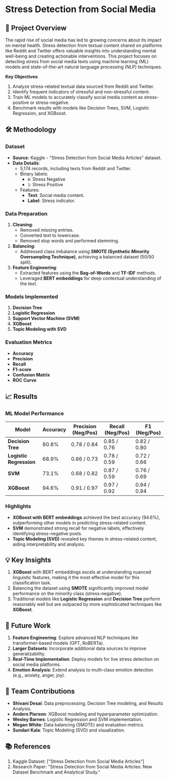 # **Stress Detection from Social Media**

## 📌 **Project Overview**  

The rapid rise of social media has led to growing concerns about its impact on mental health. Stress detection from textual content shared on platforms like Reddit and Twitter offers valuable insights into understanding mental well-being and creating actionable interventions. This project focuses on detecting stress from social media texts using machine learning (ML) models and state-of-the-art natural language processing (NLP) techniques.

**Key Objectives**:  
1. Analyze stress-related textual data sourced from Reddit and Twitter.  
2. Identify frequent indicators of stressful and non-stressful content.  
3. Train ML models to accurately classify social media content as stress-positive or stress-negative.  
4. Benchmark results with models like Decision Trees, SVM, Logistic Regression, and XGBoost.  


## 🛠️ **Methodology**

### **Dataset**  
- **Source**: Kaggle - "Stress Detection from Social Media Articles" dataset.  
- **Data Details**:  
  - 5,174 records, including texts from Reddit and Twitter.  
  - Binary labels:  
    - `0`: Stress Negative  
    - `1`: Stress Positive  
  - Features:  
    - **Text**: Social media content.  
    - **Label**: Stress indicator.  

### **Data Preparation**  
1. **Cleaning**:  
   - Removed missing entries.  
   - Converted text to lowercase.  
   - Removed stop words and performed stemming.  
2. **Balancing**:  
   - Addressed class imbalance using **SMOTE (Synthetic Minority Oversampling Technique)**, achieving a balanced dataset (50/50 split).  
3. **Feature Engineering**:  
   - Extracted features using the **Bag-of-Words** and **TF-IDF** methods.  
   - Leveraged **BERT embeddings** for deep contextual understanding of the text.  

### **Models Implemented**  
1. **Decision Tree**  
2. **Logistic Regression**  
3. **Support Vector Machine (SVM)**  
4. **XGBoost**  
5. **Topic Modeling with SVD**  

### **Evaluation Metrics**  
- **Accuracy**  
- **Precision**  
- **Recall**  
- **F1-score**  
- **Confusion Matrix**  
- **ROC Curve**  


## 📈 **Results**

### **ML Model Performance**  
| **Model**           | **Accuracy** | **Precision (Neg/Pos)** | **Recall (Neg/Pos)** | **F1 (Neg/Pos)** |
|----------------------|--------------|--------------------------|-----------------------|-------------------|
| **Decision Tree**    | 80.8%        | 0.78 / 0.84             | 0.85 / 0.76          | 0.82 / 0.80       |
| **Logistic Regression** | 68.9%      | 0.66 / 0.73             | 0.78 / 0.59          | 0.72 / 0.66       |
| **SVM**              | 73.1%        | 0.68 / 0.82             | 0.87 / 0.59          | 0.76 / 0.69       |
| **XGBoost**          | 94.6%        | 0.91 / 0.97             | 0.97 / 0.92          | 0.94 / 0.94       |

### **Highlights**  
- **XGBoost with BERT embeddings** achieved the best accuracy (94.6%), outperforming other models in predicting stress-related content.  
- **SVM** demonstrated strong recall for negative labels, effectively identifying stress-negative posts.  
- **Topic Modeling (SVD)** revealed key themes in stress-related content, aiding interpretability and analysis.  


## 💡 **Key Insights**  
1. **XGBoost** with BERT embeddings excels at understanding nuanced linguistic features, making it the most effective model for this classification task.  
2. Balancing the dataset using **SMOTE** significantly improved model performance on the minority class (stress-negative).  
3. Traditional models like **Logistic Regression** and **Decision Tree** perform reasonably well but are outpaced by more sophisticated techniques like **XGBoost**.  


## 🔮 **Future Work**  
1. **Feature Engineering**: Explore advanced NLP techniques like transformer-based models (GPT, RoBERTa).  
2. **Larger Datasets**: Incorporate additional data sources to improve generalizability.  
3. **Real-Time Implementation**: Deploy models for live stress detection on social media platforms.  
4. **Emotion Analysis**: Extend analysis to multi-class emotion detection (e.g., anxiety, anger, joy).  

## 🤝 **Team Contributions**  
- **Shivani Desai**: Data preprocessing, Decision Tree modeling, and Results Analysis.  
- **Anders Pierson**: XGBoost modeling and hyperparameter optimization.  
- **Wesley Barnes**: Logistic Regression and SVM implementation.  
- **Megan White**: Data balancing (SMOTE) and evaluation metrics.  
- **Sundari Kala**: Topic Modeling (SVD) and visualization.  

## 📚 **References**  
1. Kaggle Dataset: ["Stress Detection from Social Media Articles"]
2. Research Paper: "Stress Detection from Social Media Articles: New Dataset Benchmark and Analytical Study."  
